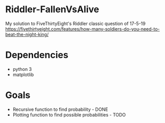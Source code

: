 # Riddler-FallenVsAlive
My solution to FiveThirtyEight's Riddler classic question of 17-5-19
https://fivethirtyeight.com/features/how-many-soldiers-do-you-need-to-beat-the-night-king/

# Dependencies
* python 3
* matplotlib

# Goals
* Recursive function to find probability - DONE
* Plotting function to find possible probabilities - TODO
